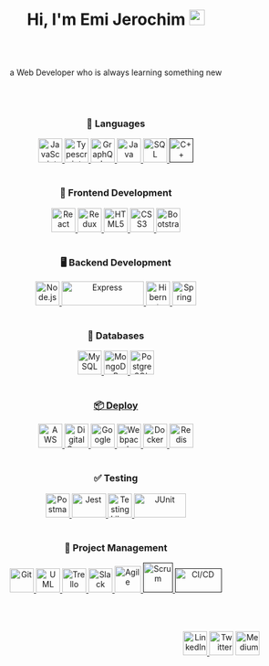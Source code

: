 <h1 align="center">Hi, I'm Emi Jerochim <img src="https://user-images.githubusercontent.com/5679180/79618120-0daffb80-80be-11ea-819e-d2b0fa904d07.gif" width="27px"></h2> 
<br></br>
<p align="center">a Web Developer who is always learning something new</p>
<br></br>

<h3 align="center">💬 Languages</h3>
<p align="center">
  <a href="https://developer.mozilla.org/en-US/docs/Web/JavaScript" title="JavaScript"><img src="https://github.com/tomchen/stack-icons/blob/master/logos/javascript.svg" alt="JavaScript" width="42px" height="42px">     </a>
  <a href="https://www.typescriptlang.org/" title="Typescript"><img src="https://github.com/tomchen/stack-icons/blob/master/logos/typescript-icon.svg" alt="Typescript" width="42px" height="42px">     </a>   
  <a href="https://graphql.org/" title="GraphQL"><img src="https://github.com/tomchen/stack-icons/blob/master/logos/graphql.svg" alt="GraphQL" width="42px" height="42px">     </a>   
  <a href="https://www.java.com/" title="Java"><img src="https://github.com/tomchen/stack-icons/blob/master/logos/java.svg" alt="Java" width="42px" height="42px">     </a>   
  <a href='https://svgshare.com/s/WMK' ><img src='https://svgshare.com/i/WMK.svg' alt="SQL"  width="42px" height="42px"/>     </a>   
  <a href='' title="C++"><img src="https://github.com/get-icon/geticon/blob/master/logos/c-plusplus.svg" alt="C++"  width="42px" height="42px">     </a>
  <br></br>
</p>

<h3 align="center">📱 Frontend Development</h3>
<p align="center">
  <a href="https://reactjs.org/" title="React"><img src="https://github.com/tomchen/stack-icons/blob/master/logos/react.svg" alt="React" width="42px" height="42px">     </a>
  <a href="https://redux.js.org/" title="Redux"><img src="https://github.com/tomchen/stack-icons/blob/master/logos/redux.svg" alt="Redux" width="42px" height="42px">     </a>
  <a href="https://www.w3.org/TR/html5/" title="HTML5"><img src="https://github.com/tomchen/stack-icons/blob/master/logos/html-5.svg" alt="HTML5"  width="42px" height="42px">     </a>
  <a href="https://www.w3.org/TR/CSS/" title="CSS3"><img src="https://github.com/tomchen/stack-icons/blob/master/logos/css-3.svg" alt="CSS3" width="42px" height="42px">     </a>
  <a href="https://getbootstrap.com/" title="Bootstrap"><img src="https://github.com/get-icon/geticon/blob/master/logos/bootstrap.svg" alt="Bootstrap" width="42px" height="42px">     </a>
  <br></br>
</p>


<h3 align="center">🖥️ Backend Development</h3>
<p align="center">
  <a href="https://nodejs.org/" title="Node.js"><img src="https://github.com/tomchen/stack-icons/blob/master/logos/nodejs-icon.svg" alt="Node.js" width="42px" height="42px">     </a>
  <a href="https://expressjs.com/" title="Express"><img src="https://github.com/tomchen/stack-icons/blob/master/logos/express.svg" alt="Express" width="144" height="42px">     </a>
  <a href="https://hibernate.org" title="Hibernate"><img src="https://github.com/get-icon/geticon/blob/master/logos/hibernate.svg" alt="Hibernate" width="42px" height="42px">     </a> 
  <a href="https://spring.io/" title="Spring"><img src="https://github.com/tomchen/stack-icons/blob/master/logos/spring.svg" alt="Spring" width="42px" height="42px">     </a>
  <br></br>
</p>

<h3 align="center">💾 Databases</h3>
<p align="center">
  <a href="https://dev.mysql.com/" title="MySQL"><img src="https://github.com/tomchen/stack-icons/blob/master/logos/mysql.svg" alt="MySQL" width="42px" height="42px">     </a>
  <a href="https://www.mongodb.com/" title="MongoDB"><img src="https://github.com/get-icon/geticon/blob/master/logos/mongodb-icon.svg" alt="MongoDB" width="42px" height="42px"     </a>
  <a href="https://www.postgresql.org/" title="PostgreSQL"><img src="https://github.com/tomchen/stack-icons/blob/master/logos/postgresql.svg" alt="PostgreSQL" width="42px" height="42px"     </a>
  <br></br>
</p>

<h3 align="center">📦 Deploy</h3>
<p align="center">
  <a href="https://aws.amazon.com/" title="AWS"><img src="https://github.com/get-icon/geticon/blob/master/logos/aws.svg" alt="AWS" width="42px" height="42px">     </a>
  <a href="https://www.digitalocean.com/" title="DigitalOcean"><img src="https://github.com/get-icon/geticon/blob/master/logos/digital-ocean.svg" alt="DigitalOcean" width="42px" height="42px">     </a>
  <a href="https://cloud.google.com/" title="Google Cloud"><img src="https://github.com/get-icon/geticon/blob/master/logos/google-cloud.svg" alt="Google" width="42px" height="42px">     </a>
  <a href="https://webpack.js.org/" title="Webpack"><img src="https://github.com/get-icon/geticon/blob/master/logos/webpack.svg" alt="Webpack" width="42px" height="42px">     </a>
  <a href="https://www.docker.com" title="Docker"><img src="https://github.com/get-icon/geticon/blob/master/logos/docker-icon.svg" alt="Docker" width="42px" height="42px">     </a>
  <a href="https://redis.io/" title="Redis"><img src="https://github.com/get-icon/geticon/blob/master/logos/redis.svg" alt="Redis" width="42px" height="42px">     </a>
  <br></br>
</p>

<h3 align="center">✅ Testing</h3>
<p align="center">
  <a href="https://www.postman.com/" title="Postman"><img src="https://github.com/get-icon/geticon/blob/master/logos/postman.svg" alt="Postman" width="42px" height="42px">     </a>
  <a href="https://jestjs.io/" title="Jest"><img src="https://github.com/get-icon/geticon/blob/master/logos/jest.svg" alt="Jest" width="60px" height="42px">     </a>
  <a href="https://testing-library.com/" title="Testing Library"><img src="https://testing-library.com/img/octopus-64x64.png" alt="Testing Library" width="42px" height="42px">     </a>
  <a href="https://junit.org/" title="JUnit"><img src="https://junit.org/junit4/images/junit-logo.png" alt="JUnit" width="91px" height="42px">     </a>
  <br></br>
</p>

<h3 align="center">👥 Project Management</h3>
<p align="center">
  <a href="https://git-scm.com/" title="Git"><img src="https://github.com/tomchen/stack-icons/blob/master/logos/git-icon.svg" alt="Git" width="42px" height="42px">       </a>
  <a href="https://www.uml.org/" title="UML"><img src="https://svgshare.com/i/WQG.svg" alt="UML" width="42px" height="42px">       </a>
  <a href="https://trello.com/" title="Trello"><img src="https://image.flaticon.com/icons/png/512/1313/1313644.png" alt="Trello" width="42px" height="42px">       </a>
  <a href="https://slack.com/" title="Slack"><img src="https://github.com/get-icon/geticon/blob/master/logos/slack-icon.svg" alt="Slack" width="42px" height="42px">       </a>
  <a href="https://en.wikipedia.org/wiki/Agile_software_development" title="Agile"><img src="https://cdn.iconscout.com/icon/premium/png-256-thumb/agile-2534713-2129528.png" alt="Agile" width="46px" height="46px">       </a>
  <a href="" title="Scrum"><img src="https://svgshare.com/i/WQZ.svg" alt="Scrum" width="52px" height="52px">       </a>
  <a href="" title="CI/CD"><img src="https://user-images.githubusercontent.com/29706515/115298440-dbebcd80-a133-11eb-8f73-905f01726ff0.png" alt="CI/CD" width="82px" height="42px">       </a>
  <br></br><br></br>
</p>

<p align="right">
  <a href="https://www.linkedin.com/in/emijerochim"><img src="https://svgshare.com/i/WPA.svg" alt="LinkedIn" width="42px" height="42px">          </a>
  <a href="https://www.twitter.com/emijerochim"><img src="https://github.com/tomchen/stack-icons/blob/master/logos/twitter.svg" alt="Twitter" width="42px" height="42px"></a>
  <a href="https://medium.com/@emijerochim"><img src="https://github.com/tomchen/stack-icons/blob/master/logos/medium.svg" alt="Medium" width="42px" height="42px"></a>
</p>
